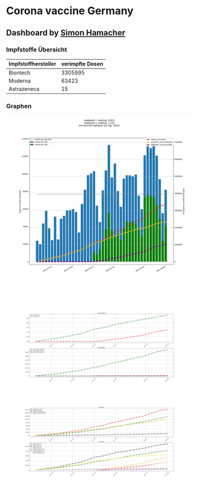 # Corona vaccine Germany
## Dashboard by [Simon Hamacher](https://www.shamacher.eu)
### Impfstoffe Übersicht
Impfstoffhersteller | verimpfte Dosen
-------- | --------
Biontech | 3305995
Moderna | 63423
Astrazeneca | 15
### Graphen
<img src="Impfungen-Corona-01.jpg" alt="Corona-1" title="optionaler Titel" />
<img src="Impfungen-Corona-02.jpg" alt="Corona-2" title="optionaler Titel" />
<img src="Impfungen-Corona-03.jpg" alt="Corona-3" title="optionaler Titel" />
